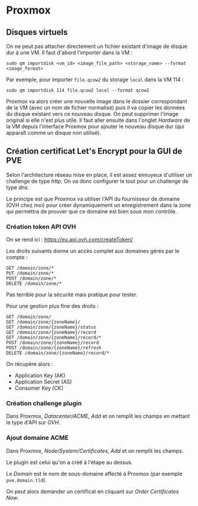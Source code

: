 # Proxmox

## Disques virtuels

On ne peut pas attacher directement un fichier existant  d'image de disque dur
à une VM. Il faut d'abord l'importer dans la VM :
```
sudo qm importdisk <vm_id> <image_file_path> <storage_name> --format <image_format>
```

Par exemple, pour importer `file.qcow2` du storage `local` dans la VM 114 :
```
sudo qm importdisk 114 file.qcow2 local --format qcow2
```

Proxmox va alors créer une nouvelle image dans le dossier correspondant de la
VM (avec un nom de fichier normalisé) puis il va copier les données du disque
existant vers ce nouveau disque. On peut supprimer l'image original si elle
n'est plus utile.
Il faut aller ensuite dans l'onglet *Hardware* de la VM depuis l'interface
Proxmox pour ajouter le nouveau disque dur (qui apparaît comme un disque non
utilisé).

## Création certificat Let's Encrypt pour la GUI de PVE

Selon l'architecture réseau mise en place, il est assez ennuyeux d'utiliser
un challenge de type *http*. On va donc configurer le tout pour un challenge
de type *dns*.

Le principe est que Proxmox va utiliser l'API du fournisseur de domaine (OVH
chez moi) pour créer dynamiquement un enregistrement dans la zone qui
permettra de prouver que ce domaine est bien sous mon contrôle.

### Création token API OVH

On se rend ici : <https://eu.api.ovh.com/createToken/>

Les droits suivants donne un accès complet aux domaines gérés par le compte :
```
GET /domain/zone/*
PUT /domain/zone/*
POST /domain/zone/*
DELETE /domain/zone/*
```

Pas terrible pour la sécurité mais pratique pour tester.

Pour une gestion plus fine des droits :
```
GET /domain/zone/
GET /domain/zone/{zoneName}/
GET /domain/zone/{zoneName}/status
GET /domain/zone/{zoneName}/record
GET /domain/zone/{zoneName}/record/*
POST /domain/zone/{zoneName}/record
POST /domain/zone/{zoneName}/refresh
DELETE /domain/zone/{zoneName}/record/*
```

On récupère alors :

- Application Key (AK)
- Application Secret (AS)
- Consumer Key (CK)

### Création challenge plugin

Dans Proxmox, *Datacenter/ACME*, *Add* et on remplit les champs en mettant
le type d'API sur *OVH*.

### Ajout domaine ACME

Dans Proxmox, *Node/System/Certificates*, *Add* et on remplit les champs.

Le plugin est celui qu'on a créé à l'étape au dessus.

Le *Domain* est le nom de sous-domaine affecté à Proxmox (par exemple
`pve.domain.tld`).

On peut alors demander un certificat en cliquant sur *Order Certificates Now*.
